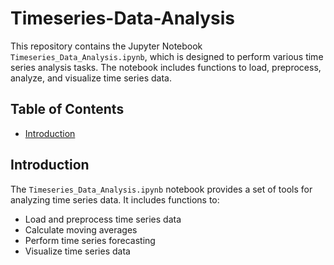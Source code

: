 # Timeseries-Data-Analysis
This repository contains the Jupyter Notebook `Timeseries_Data_Analysis.ipynb`, which is designed to perform various time series analysis tasks. The notebook includes functions to load, preprocess, analyze, and visualize time series data.
## Table of Contents
- [Introduction](#introduction)

## Introduction
The `Timeseries_Data_Analysis.ipynb` notebook provides a set of tools for analyzing time series data. It includes functions to:
- Load and preprocess time series data
- Calculate moving averages
- Perform time series forecasting
- Visualize time series data
